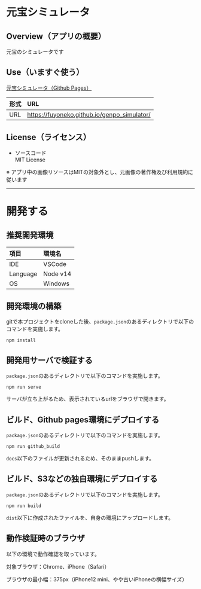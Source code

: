 # 元宝シミュレータ

## Overview（アプリの概要）

元宝のシミュレータです

## Use（いますぐ使う）

[元宝シミュレータ（Github Pages）](https://fuyoneko.github.io/genpo_simulator/)

|形式|URL|
|:--|:--|
|URL| https://fuyoneko.github.io/genpo_simulator/ |

## License（ライセンス）

- ソースコード  
MIT License

※ アプリ中の画像リソースはMITの対象外とし、元画像の著作権及び利用規約に従います

----------------------------------------

# 開発する

## 推奨開発環境

|項目|環境名|
|:--|:--|
|IDE|VSCode|
|Language|Node v14|
|OS|Windows|

## 開発環境の構築

gitで本プロジェクトをcloneした後、`package.json`のあるディレクトリで以下のコマンドを実施します。

```
npm install
```

## 開発用サーバで検証する

`package.json`のあるディレクトリで以下のコマンドを実施します。

```
npm run serve
```

サーバが立ち上がるため、表示されているurlをブラウザで開きます。

## ビルド、Github pages環境にデプロイする

`package.json`のあるディレクトリで以下のコマンドを実施します。

```
npm run github_build
```

`docs`以下のファイルが更新されるため、そのままpushします。

## ビルド、S3などの独自環境にデプロイする

`package.json`のあるディレクトリで以下のコマンドを実施します。

```
npm run build
```

`dist`以下に作成されたファイルを、自身の環境にアップロードします。

## 動作検証時のブラウザ

以下の環境で動作確認を取っています。

対象ブラウザ：Chrome、iPhone（Safari）

ブラウザの最小幅：375px（iPhone12 mini、やや古いiPhoneの横幅サイズ）

